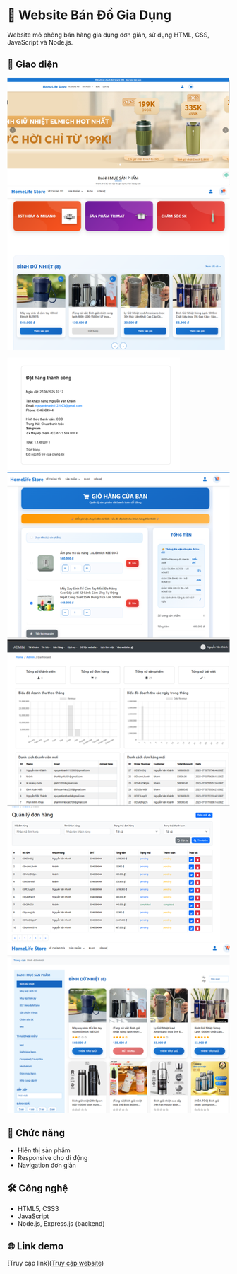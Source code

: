 # 🛒 Website Bán Đồ Gia Dụng

Website mô phỏng bán hàng gia dụng đơn giản, sử dụng HTML, CSS, JavaScript và Node.js.

## 📸 Giao diện

![Trang chủ](Demo/Trangchu.png)
![Trang chủ](Demo/Trangchu2.png)

![DatHang](Demo/Dathang.png)
![GioHangkhidangnhap](Demo/giohang.png)
![Dashboard](Demo/dashoad.png)
![Dashboard](Demo/quanlydonhang.png)
![category](Demo/Danhmucsanpham.png)


## 🔧 Chức năng

- Hiển thị sản phẩm
- Responsive cho di động
- Navigation đơn giản

## 🛠 Công nghệ

- HTML5, CSS3
- JavaScript
- Node.js, Express.js (backend)

## 🌐 Link demo
[Truy cập link]([Truy cập website](https://drive.google.com/drive/folders/1ytsW1M4R71D0lFVcH457mtPfXRrFSabI?usp=sharing))

